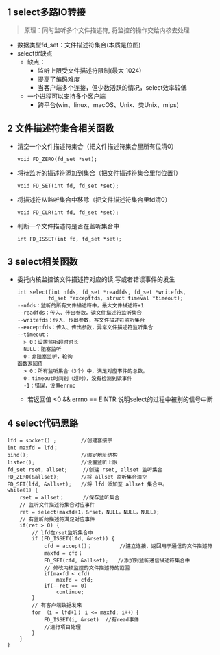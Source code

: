 ## 1 select多路IO转接

> 原理：同时监听多个文件描述符, 将监控的操作交给内核去处理

- 数据类型fd_set：文件描述符集合(本质是位图)
- select优缺点
  - 缺点：	
    - 监听上限受文件描述符限制(最大 1024)
    - 提高了编码难度
    - 当客户端多个连接，但少数活跃的情况，select效率较低
  - 一个进程可以支持多个客户端
    - 跨平台(win、linux、macOS、Unix、类Unix、mips)

## 2 文件描述符集合相关函数

- 清空一个文件描述符集合（把文件描述符集合里所有位清0）

  `void FD_ZERO(fd_set *set);`

- 将待监听的描述符添加到集合（把文件描述符集合里fd位置1）

  `void FD_SET(int fd, fd_set *set);`

- 将描述符从监听集合中移除（把文件描述符集合里fd清0）

  `void FD_CLR(int fd, fd_set *set);`

- 判断一个文件描述符是否在监听集合中

  `int FD_ISSET(int fd, fd_set *set);`

## 3 select相关函数

- 委托内核监控该文件描述符对应的读,写或者错误事件的发生

  ```
  int select(int nfds, fd_set *readfds, fd_set *writefds,
  			fd_set *exceptfds, struct timeval *timeout);
  --nfds：监听的所有文件描述符中，最大文件描述符+1
  --readfds：传入、传出参数，读文件描述符监听集合	
  --writefds：传入、传出参数，写文件描述符监听集合
  --exceptfds：传入、传出参数，异常文件描述符监听集合
  --timeout：
  	> 0：设置监听超时时长
  	NULL：阻塞监听
  	0：非阻塞监听，轮询
  函数返回值
  	> 0：所有监听集合（3个）中，满足对应事件的总数。
  	0：timeout时间到（超时），没有检测到读事件
  	-1：错误，设置errno
  ```

  - 若返回值 <0 && errno == EINTR 说明select的过程中被别的信号中断

## 4 select代码思路

```
lfd = socket() ;		//创建套接字
int maxfd = lfd；
bind();					//绑定地址结构
listen();				//设置监听上限
fd_set rset，allset;		//创建 rset, allset 监听集合
FD_ZERO(&allset);		//将 allset 监听集合清空
FD_SET(lfd, &allset);	//将 lfd 添加至 allset 集合中。
while(1) {
	rset = allset；		//保存监听集合
	// 监听文件描述符集合对应事件
	ret = select(maxfd+1，&rset，NULL，NULL，NULL);	
    // 有监听的描述符满足对应事件
	if(ret > 0) {		
		// lfd在rset监听集合中
		if (FD_ISSET(lfd, &rset)) {	
			cfd = accept()；			//建立连接，返回用于通信的文件描述符
			maxfd = cfd；
			FD_SET(cfd, &allset);	//添加到监听通信描述符集合中
			// 修改内核监控的文件描述符的范围
  			if(maxfd < cfd)
  				maxfd = cfd;
 			if(--ret == 0)
  				continue;
		}
		// 有客户端数据发来
		for （i = lfd+1； i <= maxfd; i++）{
			FD_ISSET(i, &rset)	//有read事件
			//进行项目处理
		}	
	}
}
```

